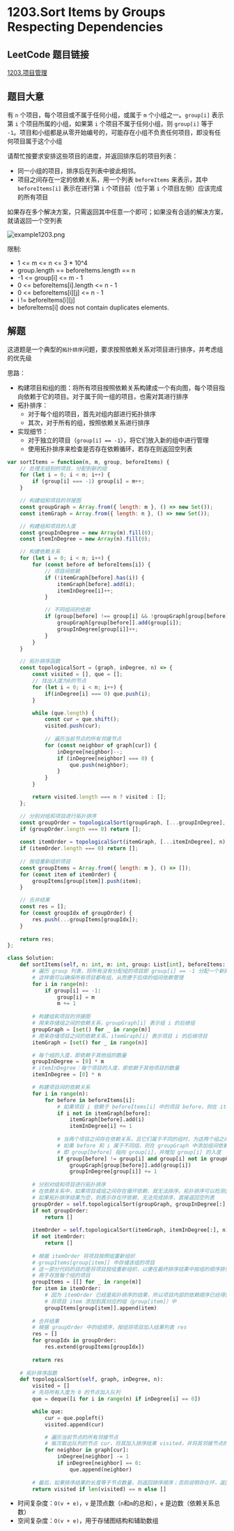 # 1203.Sort Items by Groups Respecting Dependencies

## LeetCode 题目链接

[1203.项目管理](https://leetcode.cn/problems/sort-items-by-groups-respecting-dependencies/)

## 题目大意

有 `n` 个项目，每个项目或不属于任何小组，或属于 `m` 个小组之一。`group[i]` 表示第 `i` 个项目所属的小组，如果第 `i` 个项目不属于任何小组，则 `group[i]` 等于 `-1`。项目和小组都是从零开始编号的，可能存在小组不负责任何项目，即没有任何项目属于这个小组

请帮忙按要求安排这些项目的进度，并返回排序后的项目列表：
- 同一小组的项目，排序后在列表中彼此相邻。
- 项目之间存在一定的依赖关系，用一个列表 `beforeItems` 来表示，其中 `beforeItems[i]` 表示在进行第 `i` 个项目前（位于第 `i` 个项目左侧）应该完成的所有项目

如果存在多个解决方案，只需返回其中任意一个即可；如果没有合适的解决方案，就请返回一个空列表

![example1203.png](images/example1203.png)

限制:
- 1 <= m <= n <= 3 * 10^4
- group.length == beforeItems.length == n
- -1 <= group[i] <= m - 1
- 0 <= beforeItems[i].length <= n - 1
- 0 <= beforeItems[i][j] <= n - 1
- i != beforeItems[i][j]
- beforeItems[i] does not contain duplicates elements.

## 解题

这道题是一个典型的`拓扑排序`问题，要求按照依赖关系对项目进行排序，并考虑组的优先级

思路：
- 构建项目和组的图：将所有项目按照依赖关系构建成一个有向图，每个项目指向依赖于它的项目。对于属于同一组的项目，也需对其进行排序
- 拓扑排序：
  - 对于每个组的项目，首先对组内部进行拓扑排序
  - 其次，对于所有的组，按照依赖关系进行排序
- 实现细节：
  - 对于独立的项目（`group[i] == -1`），将它们放入新的组中进行管理
  - 使用拓扑排序来检查是否存在依赖循环，若存在则返回空列表

```js
var sortItems = function(n, m, group, beforeItems) {
    // 处理无组别的项目，分配到新的组
    for (let i = 0; i < n; i++) {
        if (group[i] === -1) group[i] = m++;
    }

    // 构建组和项目的邻接图
    const groupGraph = Array.from({ length: m }, () => new Set());
    const itemGraph = Array.from({ length: n }, () => new Set());

    // 构建组和项目的入度
    const groupInDegree = new Array(m).fill(0);
    const itemInDegree = new Array(n).fill(0);

    // 构建依赖关系
    for (let i = 0; i < n; i++) {
        for (const before of beforeItems[i]) {
            // 项目间依赖
            if (!itemGraph[before].has(i)) {
                itemGraph[before].add(i);
                itemInDegree[i]++;
            }

            // 不同组间的依赖
            if (group[before] !== group[i] && !groupGraph[group[before]].has(group[i])) {
                groupGraph[group[before]].add(group[i]);
                groupInDegree[group[i]]++;
            }
        }
    }

    // 拓扑排序函数
    const topologicalSort = (graph, inDegree, n) => {
        const visited = [], que = [];
        // 找出入度为0的节点
        for (let i = 0; i < n; i++) {
            if(inDegree[i] === 0) que.push(i);
        }

        while (que.length) {
            const cur = que.shift();
            visited.push(cur);
            
            // 遍历当前节点的所有邻接节点
            for (const neighbor of graph[cur]) {
                inDegree[neighbor]--;
                if (inDegree[neighbor] === 0) {
                    que.push(neighbor);
                }
            }
        }

        return visited.length === n ? visited : [];
    };

    // 分别对组和项目进行拓扑排序
    const groupOrder = topologicalSort(groupGraph, [...groupInDegree], m);
    if (groupOrder.length === 0) return [];
    
    const itemOrder = topologicalSort(itemGraph, [...itemInDegree], n);
    if (itemOrder.length === 0) return [];
    
    // 按组重新组织项目
    const groupItems = Array.from({ length: m }, () => []);
    for (const item of itemOrder) {
        groupItems[group[item]].push(item);
    }

    // 合并结果
    const res = [];
    for (const groupIdx of groupOrder) {
        res.push(...groupItems[groupIdx]);
    }
    
    return res;
};

```
```python
class Solution:
    def sortItems(self, n: int, m: int, group: List[int], beforeItems: List[List[int]]) -> List[int]:
        # 遍历 group 列表，将所有没有分配组的项目即 group[i] == -1 分配一个新的组 ID，并将 m 自增以标记新的组数量
        # 这样做可以确保所有项目都有组，从而便于后续的组间依赖管理
        for i in range(n):
            if group[i] == -1:
                group[i] = m
                m += 1
        
        # 构建组和项目的邻接图
        # 用来存储组之间的依赖关系，groupGraph[i] 表示组 i 的后继组
        groupGraph = [set() for _ in range(m)]
        # 用来存储项目之间的依赖关系，itemGraph[i] 表示项目 i 的后继项目
        itemGraph = [set() for _ in range(n)]

        # 每个组的入度，即依赖于其他组的数量
        groupInDegree = [0] * m
        # itemInDegree：每个项目的入度，即依赖于其他项目的数量
        itemInDegree = [0] * n

        # 构建项目间的依赖关系
        for i in range(n):
            for before in beforeItems[i]:
                # 如果项目 i 依赖于 beforeItems[i] 中的项目 before，则在 itemGraph 中为 before 添加 i 为邻接节点，并增加 i 的入度
                if i not in itemGraph[before]:
                    itemGraph[before].add(i)
                    itemInDegree[i] += 1
                
                # 当两个项目之间存在依赖关系，且它们属于不同的组时，为这两个组之间添加依赖关系
                # 如果 before 和 i 属于不同组，则在 groupGraph 中添加组间依赖关系
                # 即 group[before] 指向 group[i]，并增加 group[i] 的入度
                if group[before] != group[i] and group[i] not in groupGraph[group[before]]:
                    groupGraph[group[before]].add(group[i])
                    groupInDegree[group[i]] += 1
        
        # 分别对组和项目进行拓扑排序
        # 在依赖关系中，如果项目或组之间存在循环依赖，就无法排序。拓扑排序可以检测出是否存在这种循环（即有向图中是否存在环），并返回排序结果
        # 如果拓扑排序结果为空，则表示存在环依赖，无法完成排序，直接返回空列表
        groupOrder = self.topologicalSort(groupGraph, groupInDegree[:], m)
        if not groupOrder:
            return []
        
        itemOrder = self.topologicalSort(itemGraph, itemInDegree[:], n)
        if not itemOrder:
            return []
        
        # 根据 itemOrder 将项目按照组重新组织
        # groupItems[group[item]] 中存储该组的项目
        # 这一部分代码的目的是将项目按组重新组织，以便在最终排序结果中按组的顺序排列项目
        # 用于存放每个组的项目
        groupItems = [[] for _ in range(m)]
        for item in itemOrder:
            # 因为 itemOrder 已经是拓扑排序的结果，所以项目内部的依赖顺序已经得到满足
            # 将项目 item 添加到其对应的组（group[item]）中
            groupItems[group[item]].append(item)
        
        # 合并结果
        # 根据 groupOrder 中的组顺序，按组将项目加入结果列表 res
        res = []
        for groupIdx in groupOrder:
            res.extend(groupItems[groupIdx])
        
        return res
            
    # 拓扑排序函数
    def topologicalSort(self, graph, inDegree, n):
        visited = []
        # 先将所有入度为 0 的节点加入队列
        que = deque([i for i in range(n) if inDegree[i] == 0])

        while que:
            cur = que.popleft()
            visited.append(cur)

            # 遍历当前节点的所有邻接节点
            # 每次取出队列的节点 cur，将其加入排序结果 visited，并将其邻接节点的入度减 1。若邻接节点入度为 0，则加入队列
            for neighbor in graph[cur]:
                inDegree[neighbor] -= 1
                if inDegree[neighbor] == 0:
                    que.append(neighbor)
        
        # 最后，如果排序结果的长度等于节点数量，则返回排序顺序；否则说明存在环，返回空列表
        return visited if len(visited) == n else []
```

- 时间复杂度：`O(v + e)`，`v` 是顶点数（`n`和`m`的总和），`e` 是边数（依赖关系总数）
- 空间复杂度：`O(v + e)`，用于存储图结构和辅助数组